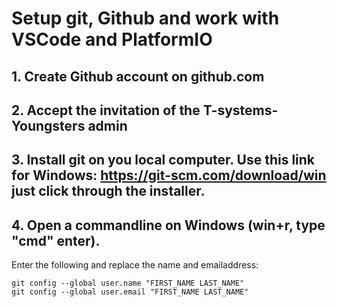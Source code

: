 # Setup git, Github and work with VSCode and PlatformIO

## 1. Create Github account on github.com
## 2. Accept the invitation of the T-systems-Youngsters admin
## 3. Install git on you local computer. Use this link for Windows: https://git-scm.com/download/win just click through the installer.
## 4. Open a commandline on Windows (win+r, type "cmd" enter).
Enter the following and replace the name and emailaddress:
```shell
git config --global user.name "FIRST_NAME LAST_NAME"
git config --global user.email "FIRST_NAME LAST_NAME"

```
